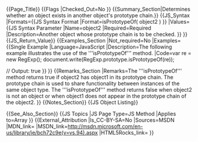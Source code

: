{{Page_Title}}
{{Flags
|Checked_Out=No
}}
{{Summary_Section|Determines whether an object exists in another object's prototype chain.}}
{{JS_Syntax
|Formats={{JS Syntax Format
|Format=isPrototypeOf( object2 )
}}
|Values={{JS Syntax Parameter
|Name=object2
|Required=Required
|Description=Another object whose prototype chain is to be checked.
}}
}}
{{JS_Return_Value}}
{{Examples_Section
|Not_required=No
|Examples={{Single Example
|Language=JavaScript
|Description=The following example illustrates the use of the '''isPrototypeOf''' method.
|Code=var re = new RegExp();
 document.write(RegExp.prototype.isPrototypeOf(re));
 
 // Output: true
}}
}}
{{Remarks_Section
|Remarks=The '''isPrototypeOf''' method returns true if object2 has object1 in its prototype chain. The prototype chain is used to share functionality between instances of the same object type. The '''isPrototypeOf''' method returns false when object2 is not an object or when object1 does not appear in the prototype chain of the object2.
}}
{{Notes_Section}}
{{JS Object Listing}}

{{See_Also_Section}}
{{JS Topics
|JS Page Type=JS Method
|Applies to=Array
}}
{{External_Attribution
|Is_CC-BY-SA=No
|Sources=MSDN
|MDN_link=
|MSDN_link=http://msdn.microsoft.com/en-us/library/ie/bch72c9e(v=vs.94).aspx
|HTML5Rocks_link=
}}